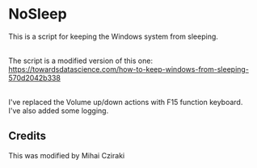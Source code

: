 # NoSleep

This is a script for keeping the Windows system from sleeping.

<br> The script is a modified version of this one: 
<br> https://towardsdatascience.com/how-to-keep-windows-from-sleeping-570d2042b338

<br> I've replaced the Volume up/down actions with F15 function keyboard.
<br> I've also added some logging.

## Credits
This was modified by Mihai Cziraki
</content>
</snippet>
